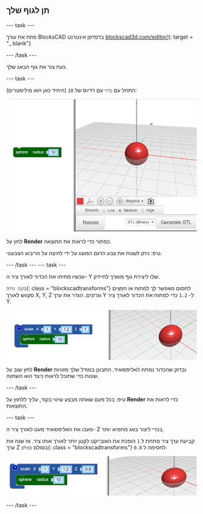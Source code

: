 ## תן לגוף שלך

--- task ---

פתח את עורך BlocksCAD בדפדפן אינטרנט [blockscad3d.com/editor/](https://www.blockscad3d.com/editor/){: target = "_ blank"}

--- /task ---

כעת צור את גוף הבאג שלך.

--- task ---

התחל עם `כדור` עם רדיוס של `10` (היחיד כאן הוא מילימטרים):

![צילום מסך](images/bug-body-sphere.png)

לחץ על **Render** כפתור כדי לראות את התוצאה.

טיפ: ניתן לשנות את צבע הדגם המוצג על ידי לחיצה על הריבוע הצבעוני.

--- /task --- --- task ---

עכשיו מתיחו את הכדור לאורך ציר ה- Y שלו ליצירת גוף מוארך לחיידק.

`בקנה מידה`{: class = "blockscadtransforms"} לחסום מאפשר לך למתוח או חפצים סקווש לאורך X, Y, Z וגרזנים. הגדר את ערך Y ל- `1.2` כדי למתוח את הכדור לאורך ציר Y.

![צילום מסך](images/bug-body-y.png)

לחץ שוב על **Render** ובדוק שהכדור נמתח לאליפסואיד. התבונן במודל שלך מזוויות שונות כדי שתוכל לראות כיצד הוא השתנה.

--- /task ---

טיפ: בכל פעם שאתה מבצע שינוי בקוד, עליך ללחוץ על **Render** כדי לראות את התוצאות.

--- task ---

מעכו את האליפסואיד מעט לאורך ציר ה- Z בכדי ליצור באג מחמיא יותר.

קביעת ערך ציר מתחת ל `1` הופכת את האובייקט לקטן יותר לאורך אותו ציר. אז שנה את ערך Z בסולם `בסולם`{: class = "blockscadtransforms"} לחסימה ל `0.8`.

![צילום מסך](images/bug-body-z.png)

--- /task ---




